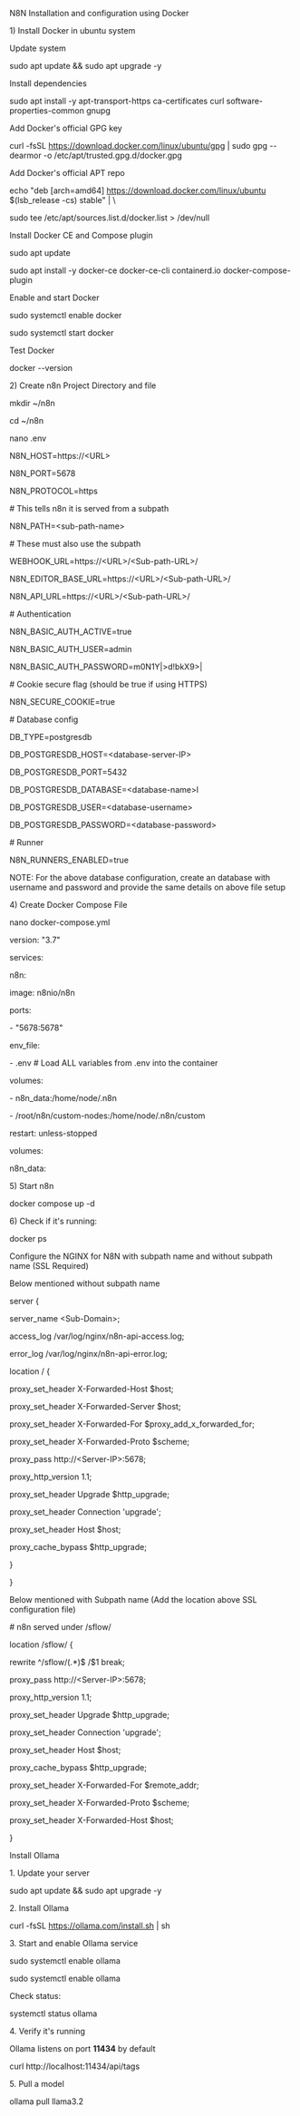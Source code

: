 N8N Installation and configuration using Docker

1\) Install Docker in ubuntu system

Update system

sudo apt update && sudo apt upgrade -y

Install dependencies

sudo apt install -y apt-transport-https ca-certificates curl
software-properties-common gnupg

Add Docker\'s official GPG key

curl -fsSL https://download.docker.com/linux/ubuntu/gpg \| sudo gpg
\--dearmor -o /etc/apt/trusted.gpg.d/docker.gpg

Add Docker\'s official APT repo

echo \"deb \[arch=amd64\] https://download.docker.com/linux/ubuntu
\$(lsb_release -cs) stable\" \| \\

sudo tee /etc/apt/sources.list.d/docker.list \> /dev/null

Install Docker CE and Compose plugin

sudo apt update

sudo apt install -y docker-ce docker-ce-cli containerd.io
docker-compose-plugin

Enable and start Docker

sudo systemctl enable docker

sudo systemctl start docker

Test Docker

docker \--version

2\) Create n8n Project Directory and file

mkdir \~/n8n

cd \~/n8n

nano .env

N8N_HOST=https://\<URL\>

N8N_PORT=5678

N8N_PROTOCOL=https

\# This tells n8n it is served from a subpath

N8N_PATH=\<sub-path-name\>

\# These must also use the subpath

WEBHOOK_URL=https://\<URL\>/\<Sub-path-URL\>/

N8N_EDITOR_BASE_URL=https://\<URL\>/\<Sub-path-URL\>/

N8N_API_URL=https://\<URL\>/\<Sub-path-URL\>/

\# Authentication

N8N_BASIC_AUTH_ACTIVE=true

N8N_BASIC_AUTH_USER=admin

N8N_BASIC_AUTH_PASSWORD=m0N1Y\|\>d!bkX9\>\|

\# Cookie secure flag (should be true if using HTTPS)

N8N_SECURE_COOKIE=true

\# Database config

DB_TYPE=postgresdb

DB_POSTGRESDB_HOST=\<database-server-IP\>

DB_POSTGRESDB_PORT=5432

DB_POSTGRESDB_DATABASE=\<database-name\>l

DB_POSTGRESDB_USER=\<database-username\>

DB_POSTGRESDB_PASSWORD=\<database-password\>

\# Runner

N8N_RUNNERS_ENABLED=true

NOTE: For the above database configuration, create an database with
username and password and provide the same details on above file setup

4\) Create Docker Compose File

nano docker-compose.yml

version: \"3.7\"

services:

n8n:

image: n8nio/n8n

ports:

\- \"5678:5678\"

env_file:

\- .env \# Load ALL variables from .env into the container

volumes:

\- n8n_data:/home/node/.n8n

\- /root/n8n/custom-nodes:/home/node/.n8n/custom

restart: unless-stopped

volumes:

n8n_data:

5\) Start n8n

docker compose up -d

6\) Check if it\'s running:

docker ps

Configure the NGINX for N8N with subpath name and without subpath name
(SSL Required)

Below mentioned without subpath name

server {

server_name \<Sub-Domain\>;

access_log /var/log/nginx/n8n-api-access.log;

error_log /var/log/nginx/n8n-api-error.log;

location / {

proxy_set_header X-Forwarded-Host \$host;

proxy_set_header X-Forwarded-Server \$host;

proxy_set_header X-Forwarded-For \$proxy_add_x_forwarded_for;

proxy_set_header X-Forwarded-Proto \$scheme;

proxy_pass http://\<Server-IP\>:5678;

proxy_http_version 1.1;

proxy_set_header Upgrade \$http_upgrade;

proxy_set_header Connection \'upgrade\';

proxy_set_header Host \$host;

proxy_cache_bypass \$http_upgrade;

}

}

Below mentioned with Subpath name (Add the location above SSL
configuration file)

\# n8n served under /sflow/

location /sflow/ {

rewrite \^/sflow/(.\*)\$ /\$1 break;

proxy_pass http://\<Server-IP\>:5678;

proxy_http_version 1.1;

proxy_set_header Upgrade \$http_upgrade;

proxy_set_header Connection \'upgrade\';

proxy_set_header Host \$host;

proxy_cache_bypass \$http_upgrade;

proxy_set_header X-Forwarded-For \$remote_addr;

proxy_set_header X-Forwarded-Proto \$scheme;

proxy_set_header X-Forwarded-Host \$host;

}

Install Ollama

1\. Update your server

sudo apt update && sudo apt upgrade -y

2\. Install Ollama

curl -fsSL https://ollama.com/install.sh \| sh

3\. Start and enable Ollama service

sudo systemctl enable ollama

sudo systemctl enable ollama

Check status:

systemctl status ollama

4\. Verify it's running

Ollama listens on port **11434** by default

curl http://localhost:11434/api/tags

5\. Pull a model

ollama pull llama3.2
